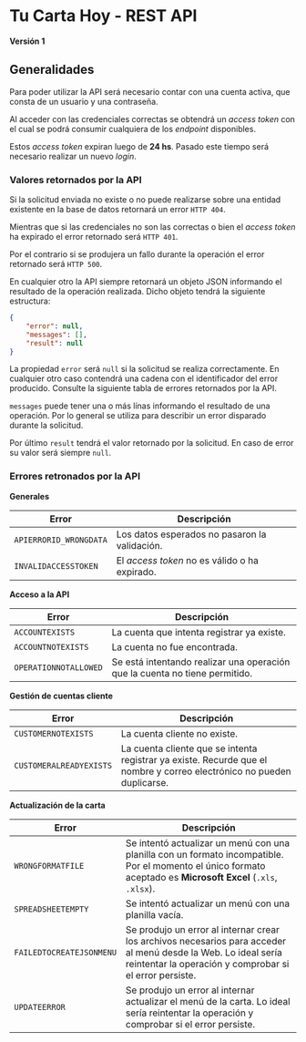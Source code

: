 # Tu Carta Hoy - REST API

**Versión 1**

## Generalidades

Para poder utilizar la API será necesario contar con una cuenta activa, que consta de un usuario y una contraseña.

Al acceder con las credenciales correctas se obtendrá un *access token* con el cual se podrá consumir cualquiera de los *endpoint* disponibles.

Estos *access token* expiran luego de **24 hs**. Pasado este tiempo será necesario realizar un nuevo *login*.

### Valores retornados por la API

Si la solicitud enviada no existe o no puede realizarse sobre una entidad existente en la base de datos retornará un error `HTTP 404`.

Mientras que si las credenciales no son las correctas o bien el *access token* ha expirado el error retornado será `HTTP 401`.

Por el contrario si se produjera un fallo durante la operación el error retornado será `HTTP 500`.

En cualquier otro la API siempre retornará un objeto JSON informando el resultado de la operación realizada. Dicho objeto tendrá la siguiente estructura:

```json
{
    "error": null,
    "messages": [],
    "result": null
}
```

La propiedad `error` será `null` si la solicitud se realiza correctamente. En cualquier otro caso contendrá una cadena con el identificador del error producido. Consulte la siguiente tabla de errores retornados por la API.

`messages` puede tener una o más línas informando el resultado de una operación. Por lo general se utiliza para describir un error disparado durante la solicitud.

Por último `result` tendrá el valor retornado por la solicitud. En caso de error su valor será siempre `null`.

### Errores retronados por la API

**Generales**

| Error | Descripción |
|-------|-------------|
|`APIERRORID_WRONGDATA`|Los datos esperados no pasaron la validación.|
|`INVALIDACCESSTOKEN`|El *access token* no es válido o ha expirado.|

**Acceso a la API**

| Error | Descripción |
|-------|-------------|
|`ACCOUNTEXISTS`|La cuenta que intenta registrar ya existe.|
|`ACCOUNTNOTEXISTS`|La cuenta no fue encontrada.|
|`OPERATIONNOTALLOWED`|Se está intentando realizar una operación que la cuenta no tiene permitido.|

**Gestión de cuentas cliente**

| Error | Descripción |
|-------|-------------|
|`CUSTOMERNOTEXISTS`|La cuenta cliente no existe.|
|`CUSTOMERALREADYEXISTS`|La cuenta cliente que se intenta registrar ya existe. Recurde que el nombre y correo electrónico no pueden duplicarse.|

**Actualización de la carta**

| Error | Descripción |
|-------|-------------|
|`WRONGFORMATFILE`|Se intentó actualizar un menú con una planilla con un formato incompatible. Por el momento el único formato aceptado es **Microsoft Excel** (`.xls`, `.xlsx`).|
|`SPREADSHEETEMPTY`|Se intentó actualizar un menú con una planilla vacía.|
|`FAILEDTOCREATEJSONMENU`|Se produjo un error al internar crear los archivos necesarios para acceder al menú desde la Web. Lo ideal sería reintentar la operación y comprobar si el error persiste.|
|`UPDATEERROR`|Se produjo un error al internar actualizar el menú de la carta. Lo ideal sería reintentar la operación y comprobar si el error persiste.|
